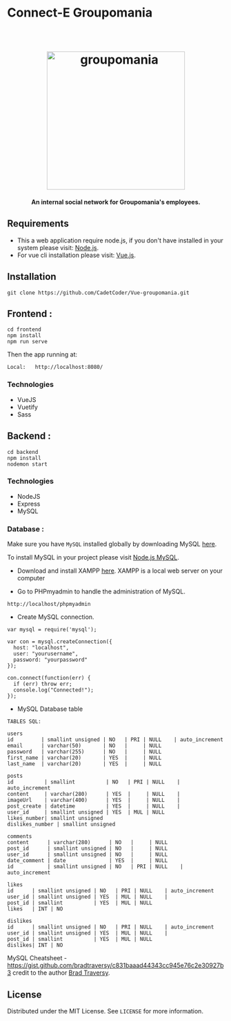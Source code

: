# Connect-E Groupomania

<h1 align="center">
  <br>
  <img src="https://github.com/CadetCoder/Vue-groupomania/blob/master/frontend/src/assets/icon-above-font.png" alt="groupomania" width="320">
</h1>

<h4 align="center">An internal social network for Groupomania's employees.</h4>

## Requirements ##


* This a web application require node.js, if you don't have installed in your system please visit: [Node.js](https://nodejs.org/en/download/).
* For vue cli installation please visit: [Vue.js](https://cli.vuejs.org/guide/installation.html).

## Installation ##

`git clone https://github.com/CadetCoder/Vue-groupomania.git`

## Frontend :

```
cd frontend
npm install 
npm run serve
```

Then the app running at:
```
Local:   http://localhost:8080/
```
### Technologies
* VueJS
* Vuetify
* Sass
  
## Backend :

```
cd backend
npm install
nodemon start
```
### Technologies
* NodeJS
* Express
* MySQL

### Database :

Make sure you have `MySQL` installed globally by downloading MySQL [here](https://dev.mysql.com/downloads/).

To install MySQL in your project please visit [Node.js MySQL](https://www.w3schools.com/nodejs/nodejs_mysql.asp).

* Download and install XAMPP [here](https://www.apachefriends.org/download.html). XAMPP is a local web server on your computer

* Go to PHPmyadmin to handle the administration of MySQL.
```
http://localhost/phpmyadmin
```

* Create MySQL connection.
```
var mysql = require('mysql');

var con = mysql.createConnection({
  host: "localhost",
  user: "yourusername",
  password: "yourpassword"
});

con.connect(function(err) {
  if (err) throw err;
  console.log("Connected!");
});
```

* MySQL Database table

```
TABLES SQL:

users
id         | smallint unsigned | NO   | PRI | NULL    | auto_increment
email      | varchar(50)       | NO   |     | NULL
password   | varchar(255)      | NO   |     | NULL
first_name | varchar(20)       | YES  |     | NULL
last_name  | varchar(20)       | YES  |     | NULL

posts
id          | smallint          | NO   | PRI | NULL    | auto_increment
content     | varchar(280)      | YES  |     | NULL    |                
imageUrl    | varchar(400)      | YES  |     | NULL    |                
post_create | datetime          | YES  |     | NULL    |                
user_id     | smallint unsigned | YES  | MUL | NULL
likes_number| smallint unsigned 
dislikes_number | smallint unsigned 

comments
content      | varchar(280)      | NO   |     | NULL
post_id      | smallint unsigned | NO   |     | NULL
user_id      | smallint unsigned | NO   |     | NULL
date_comment | date              | YES  |     | NULL
id           | smallint unsigned | NO   | PRI | NULL    | auto_increment

likes
id      | smallint unsigned | NO   | PRI | NULL    | auto_increment 
user_id | smallint unsigned | YES  | MUL | NULL    |                
post_id | smallint          | YES  | MUL | NULL
likes   | INT | NO   

dislikes
id      | smallint unsigned | NO   | PRI | NULL    | auto_increment 
user_id | smallint unsigned | YES  | MUL | NULL    |                
post_id | smallint          | YES  | MUL | NULL
dislikes| INT | NO
```
MySQL Cheatsheet - https://gist.github.com/bradtraversy/c831baaad44343cc945e76c2e30927b3 credit to the author [Brad Traversy](https://gist.github.com/bradtraversy).

## License

Distributed under the MIT License. See `LICENSE` for more information.

